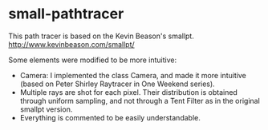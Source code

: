 # small-pathtracer

This path tracer is based on the Kevin Beason's smallpt.
http://www.kevinbeason.com/smallpt/

Some elements were modified to be more intuitive:
- Camera: I implemented the class Camera, and made it more intuitive (based on Peter Shirley Raytracer in One Weekend series).
- Multiple rays are shot for each pixel. Their distribution is obtained through uniform sampling, and not through a Tent Filter as in the original smallpt version.
- Everything is commented to be easily understandable.

